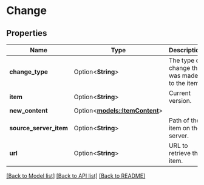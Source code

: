 # Change

## Properties

Name | Type | Description | Notes
------------ | ------------- | ------------- | -------------
**change_type** | Option<**String**> | The type of change that was made to the item. | [optional]
**item** | Option<**String**> | Current version. | [optional]
**new_content** | Option<[**models::ItemContent**](ItemContent.md)> |  | [optional]
**source_server_item** | Option<**String**> | Path of the item on the server. | [optional]
**url** | Option<**String**> | URL to retrieve the item. | [optional]

[[Back to Model list]](../README.md#documentation-for-models) [[Back to API list]](../README.md#documentation-for-api-endpoints) [[Back to README]](../README.md)


